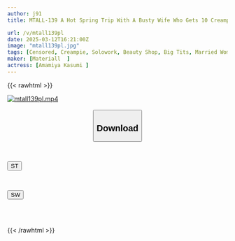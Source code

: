 ```yaml
---
author: j91
title: MTALL-139 A Hot Spring Trip With A Busty Wife Who Gets 10 Creampies From A Scumbag Man's Insatiable Dick Kasumi Amamiya

url: /v/mtall139pl
date: 2025-03-12T16:21:00Z
image: "mtall139pl.jpg"
tags: [Censored, Creampie, Solowork, Beauty Shop, Big Tits, Married Woman, Hot Spring	]
maker: [Materiall  ]
actress: [Amamiya Kasumi ]
---
```



{{< rawhtml >}}

<div class="video" data-videoid="ewrVyr7gpBtYlmG">
    <a href="javascript:;">
        <img src="/v/mtall139pl/mtall139pl.jpg" width="WIDTH" height="HEIGHT" alt="mtall139pl.mp4" loading="lazy">
    </a>
</div>

<script type="text/javascript" src="https://j91.asia/asset/on-demand-st.js"></script>

<br>
  <link rel="stylesheet" href="https://j91.asia/asset/bs5.css">
  
  <center>
  <button class="btn btn-primary" type="button" data-bs-toggle="collapse" data-bs-target=".multi-collapse" aria-expanded="false" aria-controls="multiCollapseExample1 multiCollapseExample2"><h2>Download</h2></button></center>
</p>
<div class="row">
  <div class="col">
    <div class="collapse multi-collapse" id="multiCollapseExample1">
      <div class="card card-body">
	      	      <br>
<div class="buttons">  
<p><a href="/v/mtall139pl/st.html" target="_blank"><button class="btn-hover color-3"><i class="fa fa-download"></i> ST</button></a></p></div>
    </div>
  </div>
</div>
  <div class="col">
    <div class="collapse multi-collapse" id="multiCollapseExample2">
      <div class="card card-body">
	      <br>
<div class="buttons">
<p><a href="/v/mtall139pl/sw.html" target="_blank"><button class="btn-hover color-2"><i class="fa fa-download"></i> SW</button></a></p></div>
<br><br>
      </div>
    </div>
  </div>
</div>

{{< /rawhtml >}}
